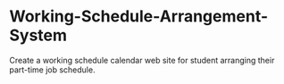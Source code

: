 # Working-Schedule-Arrangement-System
Create a working schedule calendar web site for student arranging their part-time job schedule.
